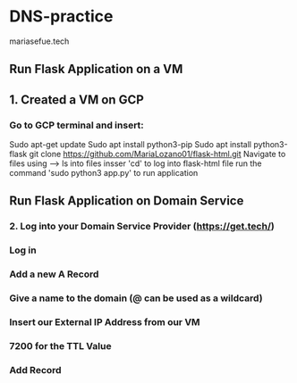 # DNS-practice

mariasefue.tech 

## Run Flask Application on a VM
## 1. Created a VM on GCP
### Go to GCP terminal and insert:
 Sudo apt-get update
 Sudo apt install python3-pip
 Sudo apt install python3-flask
 git clone https://github.com/MariaLozano01/flask-html.git
 Navigate to files using --> ls into files
 insser 'cd' to log into flask-html file
 run the command 'sudo python3 app.py' to run application 

## Run Flask Application on Domain Service 
### 2. Log into your Domain Service Provider (https://get.tech/)
### Log in
### Add a new A Record
### Give a name to the domain (@ can be used as a wildcard)
### Insert our External IP Address from our VM
### 7200 for the TTL Value
### Add Record
